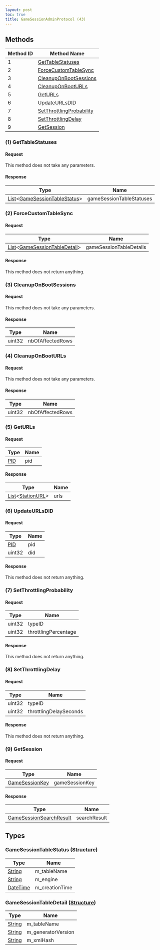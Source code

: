 ```yaml
---
layout: post
toc: true
title: GameSessionAdminProtocol (43)
---
```


## Methods

| Method ID | Method Name                                             |
| --------- | ------------------------------------------------------- |
| 1         | [GetTableStatuses](#1-gettablestatuses)                 |
| 2         | [ForceCustomTableSync](#2-forcecustomtablesync)         |
| 3         | [CleanupOnBootSessions](#3-cleanuponbootsessions)       |
| 4         | [CleanupOnBootURLs](#4-cleanuponbooturls)               |
| 5         | [GetURLs](#5-geturls)                                   |
| 6         | [UpdateURLsDID](#6-updateurlsdid)                       |
| 7         | [SetThrottlingProbability](#7-setthrottlingprobability) |
| 8         | [SetThrottlingDelay](#8-setthrottlingdelay)             |
| 9         | [GetSession](#9-getsession)                             |

### (1) GetTableStatuses
#### Request
This method does not take any parameters.
#### Response

| Type                                                                      | Name                     |
| ------------------------------------------------------------------------- | ------------------------ |
| [List]&lt;[GameSessionTableStatus](#gamesessiontablestatus-structure)&gt; | gameSessionTableStatuses |

### (2) ForceCustomTableSync
#### Request

| Type                                                                      | Name                    |
| ------------------------------------------------------------------------- | ----------------------- |
| [List]&lt;[GameSessionTableDetail](#gamesessiontabledetail-structure)&gt; | gameSessionTableDetails |

#### Response
This method does not return anything.

### (3) CleanupOnBootSessions
#### Request
This method does not take any parameters.
#### Response

| Type   | Name             |
| ------ | ---------------- |
| uint32 | nbOfAffectedRows |

### (4) CleanupOnBootURLs
#### Request
This method does not take any parameters.
#### Response

| Type   | Name             |
| ------ | ---------------- |
| uint32 | nbOfAffectedRows |

### (5) GetURLs
#### Request

| Type  | Name |
| ----- | ---- |
| [PID] | pid  |

#### Response

| Type                       | Name |
| -------------------------- | ---- |
| [List]&lt;[StationURL]&gt; | urls |

### (6) UpdateURLsDID
#### Request

| Type   | Name |
| ------ | ---- |
| [PID]  | pid  |
| uint32 | did  |

#### Response
This method does not return anything.

### (7) SetThrottlingProbability
#### Request

| Type   | Name                 |
| ------ | -------------------- |
| uint32 | typeID               |
| uint32 | throttlingPercentage |

#### Response
This method does not return anything.

### (8) SetThrottlingDelay
#### Request

| Type   | Name                   |
| ------ | ---------------------- |
| uint32 | typeID                 |
| uint32 | throttlingDelaySeconds |

#### Response
This method does not return anything.

### (9) GetSession
#### Request

| Type             | Name           |
| ---------------- | -------------- |
| [GameSessionKey] | gameSessionKey |

#### Response

| Type                      | Name         |
| ------------------------- | ------------ |
| [GameSessionSearchResult] | searchResult |

## Types

### GameSessionTableStatus ([Structure])
| Type       | Name           |
| ---------- | -------------- |
| [String]   | m_tableName    |
| [String]   | m_engine       |
| [DateTime] | m_creationTime |

### GameSessionTableDetail ([Structure])
| Type     | Name               |
| -------- | ------------------ |
| [String] | m_tableName        |
| [String] | m_generatorVersion |
| [String] | m_xmlHash          |

[GameSessionKey]: /docs/nex/protocols/game-session#gamesessionkey-structure
[GameSessionSearchResult]: /docs/nex/protocols/game-session#gamesessionsearchresult-structure

[Structure]: /docs/nex/types#structure
[List]: /docs/nex/types#list
[String]: /docs/nex/types#string
[DateTime]: /docs/nex/types#datetime
[PID]: /docs/nex/types#pid
[StationURL]: /docs/nex/types#stationurl
